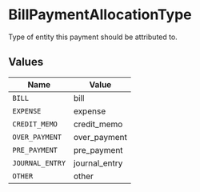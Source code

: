 # BillPaymentAllocationType

Type of entity this payment should be attributed to.


## Values

| Name            | Value           |
| --------------- | --------------- |
| `BILL`          | bill            |
| `EXPENSE`       | expense         |
| `CREDIT_MEMO`   | credit_memo     |
| `OVER_PAYMENT`  | over_payment    |
| `PRE_PAYMENT`   | pre_payment     |
| `JOURNAL_ENTRY` | journal_entry   |
| `OTHER`         | other           |